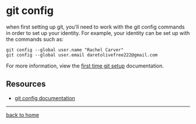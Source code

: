 # git config
when first setting up git, you'll need to work with the git config commands in order to set up your identity. 
For example, your identity can be set up with the commands such as:
```
git config --global user.name "Rachel Carver"
git config --global user.email daretolivefree222@gmail.com
```
For more information, view the [first time git setup](https://git-scm.com/book/en/v2/getting-started-first-time-git-setup) documentation.

## Resources

- [git config documentation](https://git-scm.com/docs/git-config) 
---
[back to home](../readme.md) 
